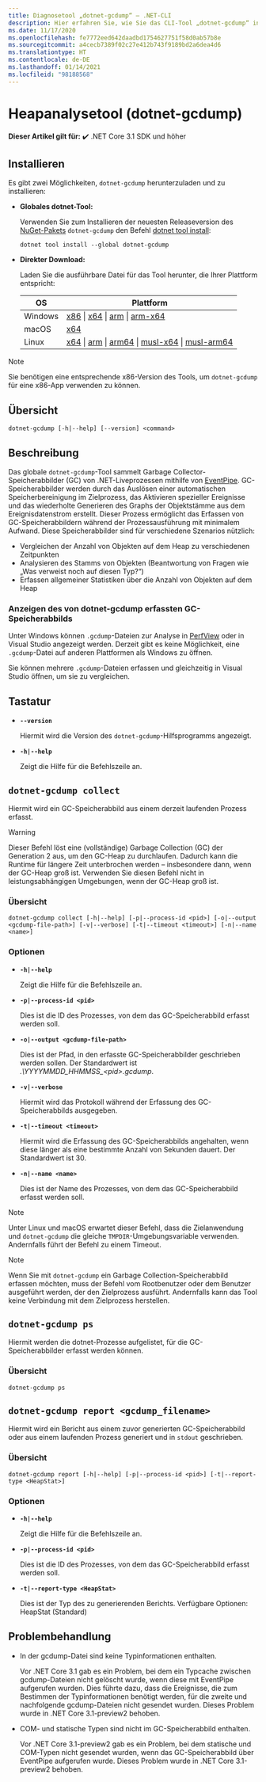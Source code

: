 ```yaml
---
title: Diagnosetool „dotnet-gcdump“ – .NET-CLI
description: Hier erfahren Sie, wie Sie das CLI-Tool „dotnet-gcdump“ installieren und zum Erfassen von Garbage Collector-Speicherabbildern (GC) von .NET-Liveprozessen mithilfe von EventPipe im Zusammenhang mit .NET verwenden.
ms.date: 11/17/2020
ms.openlocfilehash: fe7772eed642daadbd1754627751f58d0ab57b8e
ms.sourcegitcommit: a4cecb7389f02c27e412b743f9189bd2a6dea4d6
ms.translationtype: HT
ms.contentlocale: de-DE
ms.lasthandoff: 01/14/2021
ms.locfileid: "98188568"
---
```

# <a name="heap-analysis-tool-dotnet-gcdump"></a>Heapanalysetool (dotnet-gcdump)

**Dieser Artikel gilt für:** ✔️ .NET Core 3.1 SDK und höher

## <a name="install"></a>Installieren

Es gibt zwei Möglichkeiten, `dotnet-gcdump` herunterzuladen und zu installieren:

- **Globales dotnet-Tool:**

  Verwenden Sie zum Installieren der neuesten Releaseversion des [NuGet-Pakets](https://www.nuget.org/packages/dotnet-gcdump) `dotnet-gcdump` den Befehl [dotnet tool install](../tools/dotnet-tool-install.md):

  ```dotnetcli
  dotnet tool install --global dotnet-gcdump
  ```

- **Direkter Download:**

  Laden Sie die ausführbare Datei für das Tool herunter, die Ihrer Plattform entspricht:

  | OS  | Plattform |
  | --- | -------- |
  | Windows | [x86](https://aka.ms/dotnet-gcdump/win-x86) \| [x64](https://aka.ms/dotnet-gcdump/win-x64) \| [arm](https://aka.ms/dotnet-gcdump/win-arm) \| [arm-x64](https://aka.ms/dotnet-gcdump/win-arm64) |
  | macOS   | [x64](https://aka.ms/dotnet-gcdump/osx-x64) |
  | Linux   | [x64](https://aka.ms/dotnet-gcdump/linux-x64) \| [arm](https://aka.ms/dotnet-gcdump/linux-arm) \| [arm64](https://aka.ms/dotnet-gcdump/linux-arm64) \| [musl-x64](https://aka.ms/dotnet-gcdump/linux-musl-x64) \| [musl-arm64](https://aka.ms/dotnet-gcdump/linux-musl-arm64) |

> [!NOTE]
> Sie benötigen eine entsprechende x86-Version des Tools, um `dotnet-gcdump` für eine x86-App verwenden zu können.

## <a name="synopsis"></a>Übersicht

```console
dotnet-gcdump [-h|--help] [--version] <command>
```

## <a name="description"></a>Beschreibung

Das globale `dotnet-gcdump`-Tool sammelt Garbage Collector-Speicherabbilder (GC) von .NET-Liveprozessen mithilfe von [EventPipe](./eventpipe.md). GC-Speicherabbilder werden durch das Auslösen einer automatischen Speicherbereinigung im Zielprozess, das Aktivieren spezieller Ereignisse und das wiederholte Generieren des Graphs der Objektstämme aus dem Ereignisdatenstrom erstellt. Dieser Prozess ermöglicht das Erfassen von GC-Speicherabbildern während der Prozessausführung mit minimalem Aufwand. Diese Speicherabbilder sind für verschiedene Szenarios nützlich:

- Vergleichen der Anzahl von Objekten auf dem Heap zu verschiedenen Zeitpunkten
- Analysieren des Stamms von Objekten (Beantwortung von Fragen wie „Was verweist noch auf diesen Typ?“)
- Erfassen allgemeiner Statistiken über die Anzahl von Objekten auf dem Heap

### <a name="view-the-gc-dump-captured-from-dotnet-gcdump"></a>Anzeigen des von dotnet-gcdump erfassten GC-Speicherabbilds

Unter Windows können `.gcdump`-Dateien zur Analyse in [PerfView](https://github.com/microsoft/perfview) oder in Visual Studio angezeigt werden. Derzeit gibt es keine Möglichkeit, eine `.gcdump`-Datei auf anderen Plattformen als Windows zu öffnen.

Sie können mehrere `.gcdump`-Dateien erfassen und gleichzeitig in Visual Studio öffnen, um sie zu vergleichen.

## <a name="options"></a>Tastatur

- **`--version`**

  Hiermit wird die Version des `dotnet-gcdump`-Hilfsprogramms angezeigt.

- **`-h|--help`**

  Zeigt die Hilfe für die Befehlszeile an.

## `dotnet-gcdump collect`

Hiermit wird ein GC-Speicherabbild aus einem derzeit laufenden Prozess erfasst.

> [!WARNING]
> Dieser Befehl löst eine (vollständige) Garbage Collection (GC) der Generation 2 aus, um den GC-Heap zu durchlaufen. Dadurch kann die Runtime für längere Zeit unterbrochen werden – insbesondere dann, wenn der GC-Heap groß ist. Verwenden Sie diesen Befehl nicht in leistungsabhängigen Umgebungen, wenn der GC-Heap groß ist.

### <a name="synopsis"></a>Übersicht

```console
dotnet-gcdump collect [-h|--help] [-p|--process-id <pid>] [-o|--output <gcdump-file-path>] [-v|--verbose] [-t|--timeout <timeout>] [-n|--name <name>]
```

### <a name="options"></a>Optionen

- **`-h|--help`**

  Zeigt die Hilfe für die Befehlszeile an.

- **`-p|--process-id <pid>`**

  Dies ist die ID des Prozesses, von dem das GC-Speicherabbild erfasst werden soll.

- **`-o|--output <gcdump-file-path>`**

  Dies ist der Pfad, in den erfasste GC-Speicherabbilder geschrieben werden sollen. Der Standardwert ist *.\\YYYYMMDD\_HHMMSS\_\<pid>.gcdump*.

- **`-v|--verbose`**

  Hiermit wird das Protokoll während der Erfassung des GC-Speicherabbilds ausgegeben.

- **`-t|--timeout <timeout>`**

  Hiermit wird die Erfassung des GC-Speicherabbilds angehalten, wenn diese länger als eine bestimmte Anzahl von Sekunden dauert. Der Standardwert ist 30.

- **`-n|--name <name>`**

  Dies ist der Name des Prozesses, von dem das GC-Speicherabbild erfasst werden soll.

> [!NOTE]
> Unter Linux und macOS erwartet dieser Befehl, dass die Zielanwendung und `dotnet-gcdump` die gleiche `TMPDIR`-Umgebungsvariable verwenden. Andernfalls führt der Befehl zu einem Timeout.

> [!NOTE]
> Wenn Sie mit `dotnet-gcdump` ein Garbage Collection-Speicherabbild erfassen möchten, muss der Befehl vom Rootbenutzer oder dem Benutzer ausgeführt werden, der den Zielprozess ausführt. Andernfalls kann das Tool keine Verbindung mit dem Zielprozess herstellen.

## `dotnet-gcdump ps`

Hiermit werden die dotnet-Prozesse aufgelistet, für die GC-Speicherabbilder erfasst werden können.

### <a name="synopsis"></a>Übersicht

```console
dotnet-gcdump ps
```

## `dotnet-gcdump report <gcdump_filename>`

Hiermit wird ein Bericht aus einem zuvor generierten GC-Speicherabbild oder aus einem laufenden Prozess generiert und in `stdout` geschrieben.

### <a name="synopsis"></a>Übersicht

```console
dotnet-gcdump report [-h|--help] [-p|--process-id <pid>] [-t|--report-type <HeapStat>]
```

### <a name="options"></a>Optionen

- **`-h|--help`**

  Zeigt die Hilfe für die Befehlszeile an.

- **`-p|--process-id <pid>`**

  Dies ist die ID des Prozesses, von dem das GC-Speicherabbild erfasst werden soll.

- **`-t|--report-type <HeapStat>`**

  Dies ist der Typ des zu generierenden Berichts. Verfügbare Optionen: HeapStat (Standard)

## <a name="troubleshoot"></a>Problembehandlung

- In der gcdump-Datei sind keine Typinformationen enthalten.

   Vor .NET Core 3.1 gab es ein Problem, bei dem ein Typcache zwischen gcdump-Dateien nicht gelöscht wurde, wenn diese mit EventPipe aufgerufen wurden. Dies führte dazu, dass die Ereignisse, die zum Bestimmen der Typinformationen benötigt werden, für die zweite und nachfolgende gcdump-Dateien nicht gesendet wurden. Dieses Problem wurde in .NET Core 3.1-preview2 behoben.

- COM- und statische Typen sind nicht im GC-Speicherabbild enthalten.

   Vor .NET Core 3.1-preview2 gab es ein Problem, bei dem statische und COM-Typen nicht gesendet wurden, wenn das GC-Speicherabbild über EventPipe aufgerufen wurde. Dieses Problem wurde in .NET Core 3.1-preview2 behoben.
